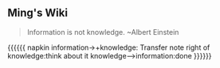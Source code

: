 ## Ming's Wiki

>Information is not knowledge. ~Albert Einstein

{{{{{{ napkin
information->+knowledge: Transfer
note right of knowledge:think about it
knowledge-->information:done
}}}}}}
```xml:/pom.xml
```